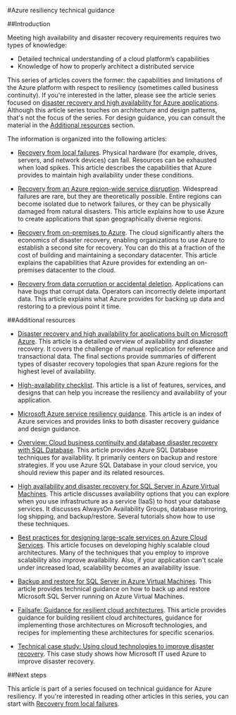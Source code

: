 <properties
   pageTitle="Resiliency technical guidance index | Microsoft Azure"
   description="Index of technical articles on understanding and designing resilient, highly available, fault-tolerant applications, as well as planning for disaster recovery and business continuity"
   services=""
   documentationCenter="na"
   authors="adamglick"
   manager="saladki"
   editor=""/>

<tags
   ms.service="resiliency"
   ms.devlang="na"
   ms.topic="article"
   ms.tgt_pltfrm="na"
   ms.workload="na"
   ms.date="08/18/2016"
   ms.author="aglick"/>

#<a name="azure-resiliency-technical-guidance"></a>Azure resiliency technical guidance

##<a name="introduction"></a>Introduction

Meeting high availability and disaster recovery requirements requires two types of knowledge:

- Detailed technical understanding of a cloud platform’s capabilities
- Knowledge of how to properly architect a distributed service

This series of articles covers the former: the capabilities and limitations of the Azure platform with respect to resiliency (sometimes called business continuity). If you're interested in the latter, please see the article series focused on [disaster recovery and high availability for Azure applications](https://aka.ms/drtechguide). Although this article series touches on architecture and design patterns, that's not the focus of the series. For design guidance, you can consult the material in the [Additional resources](#additional-resources) section.

The information is organized into the following articles:

- [Recovery from local failures](resiliency-technical-guidance-recovery-local-failures.md).
Physical hardware (for example, drives, servers, and network devices) can fail. Resources can be exhausted when load spikes. This article describes the capabilities that Azure provides to maintain high availability under these conditions.

- [Recovery from an Azure region-wide service disruption](resiliency-technical-guidance-recovery-loss-azure-region.md).
Widespread failures are rare, but they are theoretically possible. Entire regions can become isolated due to network failures, or they can be physically damaged from natural disasters. This article explains how to use Azure to create applications that span geographically diverse regions.

- [Recovery from on-premises to Azure](resiliency-technical-guidance-recovery-on-premises-azure.md).
The cloud significantly alters the economics of disaster recovery, enabling organizations to use Azure to establish a second site for recovery. You can do this at a fraction of the cost of building and maintaining a secondary datacenter. This article explains the capabilities that Azure provides for extending an on-premises datacenter to the cloud.

- [Recovery from data corruption or accidental deletion](resiliency-technical-guidance-recovery-data-corruption.md).
Applications can have bugs that corrupt data. Operators can incorrectly delete important data. This article explains what Azure provides for backing up data and restoring to a previous point it time.

##<a name="additional-resources"></a>Additional resources

- [Disaster recovery and high availability for applications built on Microsoft Azure](resiliency-disaster-recovery-high-availability-azure-applications.md).
This article is a detailed overview of availability and disaster recovery. It covers the challenge of manual replication for reference and transactional data. The final sections provide summaries of different types of disaster recovery topologies that span Azure regions for the highest level of availability.

- [High-availability checklist](resiliency-high-availability-checklist.md).
This article is a list of features, services, and designs that can help you increase the resiliency and availability of your application.

- [Microsoft Azure service resiliency guidance](resiliency-service-guidance-index.md).
This article is an index of Azure services and provides links to both disaster recovery guidance and design guidance.

- [Overview: Cloud business continuity and database disaster recovery with SQL Database](../sql-database/sql-database-business-continuity.md).
This article provides Azure SQL Database techniques for availability. It primarily centers on backup and restore strategies. If you use Azure SQL Database in your cloud service, you should review this paper and its related resources.

- [High availability and disaster recovery for SQL Server in Azure Virtual Machines](../virtual-machines/virtual-machines-windows-sql-high-availability-dr.md).
This article discusses availability options that you can explore when you use infrastructure as a service (IaaS) to host your database services. It discusses AlwaysOn Availability Groups, database mirroring, log shipping, and backup/restore. Several tutorials show how to use these techniques.

- [Best practices for designing large-scale services on Azure Cloud Services](https://azure.microsoft.com//blog/best-practices-for-designing-large-scale-services-on-windows-azure/).
This article focuses on developing highly scalable cloud architectures. Many of the techniques that you employ to improve scalability also improve availability. Also, if your application can't scale under increased load, scalability becomes an availability issue.

- [Backup and restore for SQL Server in Azure Virtual Machines](../virtual-machines/virtual-machines-windows-sql-backup-recovery.md).
This article provides technical guidance on how to back up and restore Microsoft SQL Server running on Azure Virtual Machines.

- [Failsafe: Guidance for resilient cloud architectures](https://channel9.msdn.com/Series/FailSafe).
This article provides guidance for building resilient cloud architectures, guidance for implementing those architectures on Microsoft technologies, and recipes for implementing these architectures for specific scenarios.

- [Technical case study: Using cloud technologies to improve disaster recovery](https://www.microsoft.com/itshowcase/Article/Content/737/Using-cloud-technologies-to-improve-disaster-recovery).
This case study shows how Microsoft IT used Azure to improve disaster recovery.

##<a name="next-steps"></a>Next steps

This article is part of a series focused on technical guidance for Azure resiliency. If you're interested in reading other articles in this series, you can start with [Recovery from local failures](resiliency-technical-guidance-recovery-local-failures.md).
